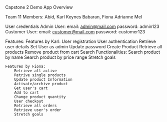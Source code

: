 Capstone 2 Demo App Overview

Team 11 Members:
	Abid, Karl Keynes
	Babaran, Fiona Adrianne Mel

User credentials
	Admin User:
		email: admin@mail.com
		password: admin123
	Customer User:
		email: customer@mail.com
		password: customer123

Features:
	Features by Karl:
		User registration
		User authentication
		Retrieve user details
		Set User as admin
		Update password
		Create Product
		Retrieve all products
		Remove product from cart
		Search Functionalities:
			Search product by name
			Search product by price range
		Stretch goals

	Features by Fiona:
		Retrieve all active
		Retrive single products
		Update product Information
		Activate/archive product
		Get user's cart
		Add to cart
		Change product quantity
		User checkout
		Retrieve all orders
		Retrieve user's order
		Stretch goals

